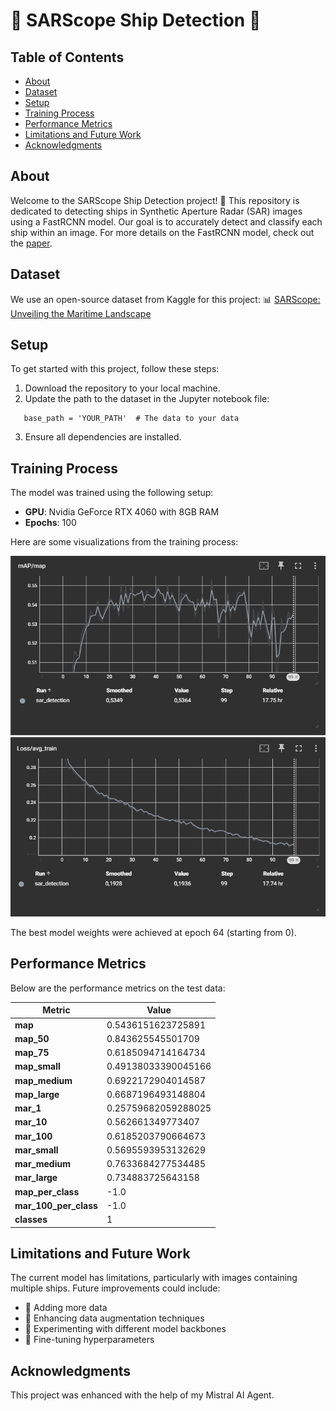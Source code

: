 # 🚢 SARScope Ship Detection 🚢

## Table of Contents
- [About](#about)
- [Dataset](#dataset)
- [Setup](#setup)
- [Training Process](#training-process)
- [Performance Metrics](#performance-metrics)
- [Limitations and Future Work](#limitations-and-future-work)
- [Acknowledgments](#acknowledgments)

## About
Welcome to the SARScope Ship Detection project! 🌊 This repository is dedicated to detecting ships in Synthetic Aperture Radar (SAR) images using a FastRCNN model. Our goal is to accurately detect and classify each ship within an image. For more details on the FastRCNN model, check out the [paper](https://arxiv.org/abs/1506.01497).

## Dataset
We use an open-source dataset from Kaggle for this project:
📊 [SARScope: Unveiling the Maritime Landscape](https://www.kaggle.com/datasets/kailaspsudheer/sarscope-unveiling-the-maritime-landscape)

## Setup
To get started with this project, follow these steps:
1. Download the repository to your local machine.
2. Update the path to the dataset in the Jupyter notebook file:
```
   base_path = 'YOUR_PATH'  # The data to your data
```

3. Ensure all dependencies are installed.

## Training Process
The model was trained using the following setup:
- **GPU**: Nvidia GeForce RTX 4060 with 8GB RAM
- **Epochs**: 100

Here are some visualizations from the training process:

![mAP during the training](assets/map_score.png "mAP during the training")
![Loss during the training](assets/loss_training.png "Loss during the training")

The best model weights were achieved at epoch 64 (starting from 0).

## Performance Metrics

Below are the performance metrics on the test data:

| Metric | Value |
|--------|-------|
| **map** | 0.5436151623725891 |
| **map_50** | 0.843625545501709 |
| **map_75** | 0.6185094714164734 |
| **map_small** | 0.49138033390045166 |
| **map_medium** | 0.6922172904014587 |
| **map_large** | 0.6687196493148804 |
| **mar_1** | 0.25759682059288025 |
| **mar_10** | 0.562661349773407 |
| **mar_100** | 0.6185203790664673 |
| **mar_small** | 0.5695593953132629 |
| **mar_medium** | 0.7633684277534485 |
| **mar_large** | 0.734883725643158 |
| **map_per_class** | -1.0 |
| **mar_100_per_class** | -1.0 |
| **classes** | 1 |

## Limitations and Future Work
The current model has limitations, particularly with images containing multiple ships. Future improvements could include:
- 🔹 Adding more data
- 🔹 Enhancing data augmentation techniques
- 🔹 Experimenting with different model backbones
- 🔹 Fine-tuning hyperparameters

## Acknowledgments
This project was enhanced with the help of my Mistral AI Agent.

